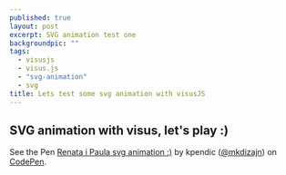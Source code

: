 ```yaml
---
published: true
layout: post
excerpt: SVG animation test one
backgroundpic: ""
tags: 
  - visusjs
  - visus.js
  - "svg-animation"
  - svg
title: Lets test some svg animation with visusJS
---
```



## SVG animation with visus, let's play :)

<p data-height="620" data-theme-id="0" data-slug-hash="NxVord" data-default-tab="result" data-user="mkdizajn" data-preview="true" class='codepen'>See the Pen <a href='http://codepen.io/mkdizajn/pen/NxVord/'>Renata i Paula svg animation :)</a> by kpendic (<a href='http://codepen.io/mkdizajn'>@mkdizajn</a>) on <a href='http://codepen.io'>CodePen</a>.</p>
<script async src="//assets.codepen.io/assets/embed/ei.js"></script>
